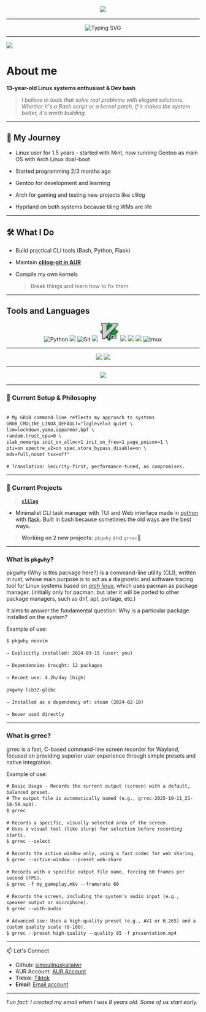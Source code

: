 <p align="center">
<img src="https://media1.tenor.com/m/CgCL3w8WgXkAAAAC/rias-gremory-highschool-dxd.gif" width=650/>
</p>

---
<p align="center">
<img src="https://readme-typing-svg.demolab.com?font=Fira+Code&size=36&pause=1000&color=BC13FE&center=true&width=550&lines=make+-j%24(nproc);Source+based;Linux+Nerd;Compile+from+Source" alt="Typing SVG"/>
</p>

---
<p align="left">
<img src="https://media.tenor.com/NeJfHqkmdMIAAAAj/tux-linux-penguin.gif" width=230 />
</p>

# About me

**13-year-old Linux systems enthusiast & Dev bash**

> *I believe in tools that solve real problems with elegant solutions. Whether it's a Bash script or a kernel patch, if it makes the system better, it's worth building.*

---

## 🚀 My Journey

* Linux user for 1.5 years - started with Mint, now running Gentoo as main OS with Arch Linux dual-boot

* Started programming 2/3 months ago

* Gentoo for development and learning

* Arch for gaming and testing new projects like clilog

* Hyprland on both systems because tiling WMs are life

---

## 🛠️ What I Do

* Build practical CLI tools (Bash, Python, Flask)

* Maintain **[clilog-git in AUR](https://www.aur.archlinux.org/packages/clilog-git)**

* Compile my own kernels

   > Break things and learn how to fix them

---

## Tools and Languages
<p align="center">
  <img src="https://cdn.jsdelivr.net/gh/devicons/devicon/icons/python/python-original.svg" width="50" alt="Python"/>
  <img src="https://cdn.jsdelivr.net/gh/devicons/devicon/icons/bash/bash-original.svg" width="50" />
  <img src="https://cdn.jsdelivr.net/gh/devicons/devicon/icons/git/git-original.svg" width="50" alt="Git"/>
  <img src="https://cdn.jsdelivr.net/gh/devicons/devicon@latest/icons/neovim/neovim-original.svg" width="50" />
  <img src="https://raw.githubusercontent.com/devicons/devicon/ca28c779441053191ff11710fe24a9e6c23690d6/icons/vim/vim-original.svg" width="50" alt="vim" />
  <img src="https://cdn.jsdelivr.net/gh/devicons/devicon/icons/archlinux/archlinux-original.svg" width="50" />
  <img src="https://cdn.jsdelivr.net/gh/devicons/devicon/icons/linux/linux-original.svg" width="50" />
  <img src="https://www.gentoo.org/assets/img/logo/gentoo-signet.svg" width="50" />
  <img src="https://github.com/tmux/tmux/blob/master/logo/tmux-logomark.svg" width="50" alt="tmux" />
</p>

---

<p align="center">
  <img src="https://github-readme-stats.vercel.app/api/top-langs/?username=simeulinuxkaliaiwr&layout=compact&theme=radical"/>
  <img src="https://github-readme-stats.vercel.app/api?username=simeulinuxkaliaiwr&show_icons=true&theme=radical"/>
</p>

---

<p align="center">
<img src="https://streak-stats.demolab.com?user=simeulinuxkaliaiwr&theme=radical"/>
</p>

---

### 🔧 Current Setup & Philosophy
```

# My GRUB command-line reflects my approach to systems
GRUB_CMDLINE_LINUX_DEFAULT="loglevel=3 quiet \
lsm=lockdown,yama,apparmor,bpf \
random.trust_cpu=0 \
slab_nomerge init_on_alloc=1 init_on_free=1 page_poison=1 \
pti=on spectre_v2=on spec_store_bypass_disable=on \
mds=full,nosmt tsx=off"

# Translation: Security-first, performance-tuned, no compromises.
```

---

### 🌟 Current Projects
> **[`clilog`](https://www.github.com/simeulinuxkaliaiwr/clilog)**

* Minimalist CLI task manager with TUI and Web interface made in [python](python.org) with [flask](https://flask.palletsprojects.com/en/stable/). Built in bash because sometimes the old ways are the best ways.

> **Working on 2 new projects:** `pkgwhy` and `grrec`🚧

---

### What is `pkgwhy`?

pkgwhy (Why is this package here?) is a command-line utility (CLI), written in rust, whose main purpose is to act as a diagnostic and software tracing tool for Linux systems based on *[arch linux](https://www.archlinux.org)*, which uses pacman as package manager. (initially only for pacman, but later it will be ported to other package managers, such as dnf, apt, portage, etc.)

It aims to answer the fundamental question: Why is a particular package installed on the system?

Example of use:
```
$ pkgwhy neovim

→ Explicitly installed: 2024-03-15 (user: you)

→ Dependencies brought: 12 packages

→ Recent use: 4.2h/day (high)

pkgwhy lib32-glibc

→ Installed as a dependency of: steam (2024-02-10)

→ Never used directly
```

---

### What is grrec?

grrec is a fast, C-based command-line screen recorder for Wayland, focused on providing superior user experience through simple presets and native integration.

Example of use:
```
# Basic Usage - Records the current output (screen) with a default, balanced preset.
# The output file is automatically named (e.g., grrec-2025-10-11_21-18-50.mp4).
$ grrec

# Records a specific, visually selected area of the screen. 
# Uses a visual tool (like slurp) for selection before recording starts.
$ grrec --select

# Records the active window only, using a fast codec for web sharing.
$ grrec --active-window --preset web-share

# Records with a specific output file name, forcing 60 frames per second (FPS).
$ grrec -f my_gameplay.mkv --framerate 60

# Records the screen, including the system's audio input (e.g., speaker output or microphone).
$ grrec --with-audio

# Advanced Use: Uses a high-quality preset (e.g., AV1 or H.265) and a custom quality scale (0-100).
$ grrec --preset high-quality --quality 85 -f presentation.mp4
```

---

📫 Let's Connect

- Github: [simeulinuxkaliaiwr](https://www.github.com/simeulinuxkaliaiwr)
- AUR Account: [AUR Account](https://aur.archlinux.org/account/Guilherme_bash/)
- Tiktok: [Tiktok](https://www.tiktok.com/@gz.xt7n)
- **Email**: [Email account](mailto:leonsombrio244@gmail.com)

---
*Fun fact: I created my email when I was 8 years old. Some of us start early.*
